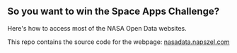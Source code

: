 So you want to win the Space Apps Challenge?
--------------------------------------------

Here's how to access most of the NASA Open Data websites.

This repo contains the source code for the webpage: <a href="https://nasadata.napszel.com">nasadata.napszel.com</a>

